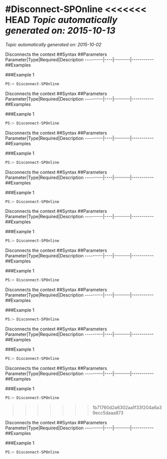 #Disconnect-SPOnline
<<<<<<< HEAD
*Topic automatically generated on: 2015-10-13*
=======
*Topic automatically generated on: 2015-10-02*

Disconnects the context
##Syntax
##Parameters
Parameter|Type|Required|Description
---------|----|--------|-----------
##Examples

###Example 1
```powershell
PS:> Disconnect-SPOnline
```

Disconnects the context
##Syntax
##Parameters
Parameter|Type|Required|Description
---------|----|--------|-----------
##Examples

###Example 1
```powershell
PS:> Disconnect-SPOnline
```

Disconnects the context
##Syntax
##Parameters
Parameter|Type|Required|Description
---------|----|--------|-----------
##Examples

###Example 1
```powershell
PS:> Disconnect-SPOnline
```

Disconnects the context
##Syntax
##Parameters
Parameter|Type|Required|Description
---------|----|--------|-----------
##Examples

###Example 1
```powershell
PS:> Disconnect-SPOnline
```

Disconnects the context
##Syntax
##Parameters
Parameter|Type|Required|Description
---------|----|--------|-----------
##Examples

###Example 1
```powershell
PS:> Disconnect-SPOnline
```

Disconnects the context
##Syntax
##Parameters
Parameter|Type|Required|Description
---------|----|--------|-----------
##Examples

###Example 1
```powershell
PS:> Disconnect-SPOnline
```

Disconnects the context
##Syntax
##Parameters
Parameter|Type|Required|Description
---------|----|--------|-----------
##Examples

###Example 1
```powershell
PS:> Disconnect-SPOnline
```

Disconnects the context
##Syntax
##Parameters
Parameter|Type|Required|Description
---------|----|--------|-----------
##Examples

###Example 1
```powershell
PS:> Disconnect-SPOnline
```

Disconnects the context
##Syntax
##Parameters
Parameter|Type|Required|Description
---------|----|--------|-----------
##Examples

###Example 1
```powershell
PS:> Disconnect-SPOnline
```
>>>>>>> 1b71760d2a6302aa1f33f204a6a39ecc5daaa873

Disconnects the context
##Syntax
##Parameters
Parameter|Type|Required|Description
---------|----|--------|-----------
##Examples

###Example 1
```powershell
PS:> Disconnect-SPOnline
```

